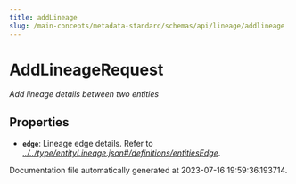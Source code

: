 ```yaml
---
title: addLineage
slug: /main-concepts/metadata-standard/schemas/api/lineage/addlineage
---
```


# AddLineageRequest

*Add lineage details between two entities*

## Properties

- **`edge`**: Lineage edge details. Refer to *[../../type/entityLineage.json#/definitions/entitiesEdge](#/../type/entityLineage.json#/definitions/entitiesEdge)*.


Documentation file automatically generated at 2023-07-16 19:59:36.193714.
